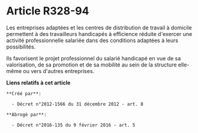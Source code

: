 # Article R328-94

Les entreprises adaptées et les centres de distribution de travail à domicile permettent à des travailleurs handicapés à
efficience réduite d'exercer une activité professionnelle salariée dans des conditions adaptées à leurs possibilités. 

Ils favorisent le projet professionnel du salarié handicapé en vue de sa valorisation, de sa promotion et de sa mobilité au
sein de la structure elle-même ou vers d'autres entreprises.

**Liens relatifs à cet article**

	**Créé par**:

	  - Décret n°2012-1566 du 31 décembre 2012 - art. 8

	**Abrogé par**:

	  - Décret n°2016-135 du 9 février 2016 - art. 5
